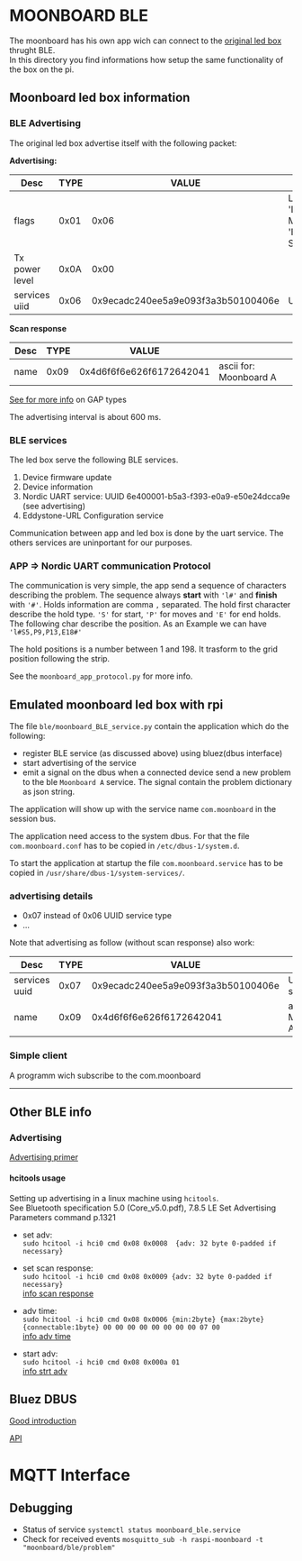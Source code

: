 # MOONBOARD BLE

The  moonboard has his own app wich can connect to the [original led box](https://moonclimbing.com/moonboard-led-system.html) thrught BLE.  
In this directory you find informations how setup the same functionality of the box on the pi.

## Moonboard led box information

### BLE Advertising

The original led box advertise itself with the following packet: 

**Advertising:**

|Desc|TYPE|VALUE| |
|--|--|--|--| 
|flags|0x01|0x06| LE General 'Discoverable Mode' and 'BR/EDR Not Supported'
|Tx power level|0x0A|0x00|
|services uiid |0x06|0x9ecadc240ee5a9e093f3a3b50100406e| UART service 

**Scan response**

|Desc|TYPE|VALUE||
|--|--|--|--|
|name|0x09|0x4d6f6f6e626f6172642041|    ascii for: Moonboard A

[See for more info](https://www.bluetooth.com/specifications/assigned-numbers/Generic-Access-Profile/) on GAP types

The advertising interval is about 600 ms.

### BLE services 

The  led box serve the following  BLE services.

1. Device firmware update
2. Device information
3. Nordic UART service: UUID 6e400001-b5a3-f393-e0a9-e50e24dcca9e (see advertising)
4. Eddystone-URL Configuration service 

Communication between app and led box is done by the uart service. The others services are uninportant for our purposes.

### APP => Nordic UART  communication Protocol

The communication is very simple, the app send a sequence of characters describing the problem. The sequence always **start** with `'l#'` and **finish** with `'#'`. Holds information are comma `,` separated. The hold first character describe the hold type. `'S'` for start, `'P'` for moves and `'E'` for end holds. The following char describe the position.
As an Example we can have `'l#S5,P9,P13,E18#'`

The hold positions is a number between 1 and 198. It trasform to the grid position following the strip.  

See the `moonboard_app_protocol.py` for more info.


## Emulated moonboard led box with rpi

The file `ble/moonboard_BLE_service.py` contain the application which do the following:

- register BLE service (as discussed above) using bluez(dbus interface)
- start advertising of the service
- emit a signal on the dbus when a connected device send a new problem to the ble  `Moonboard A` service. The signal contain the problem dictionary as json string.  

The application will show up with the service name `com.moonboard` in the session bus.

The application need access to the system dbus. For that the file `com.moonboard.conf` has to be copied in `/etc/dbus-1/system.d`.  

To start the application at startup the file  `com.moonboard.service` has to be copied in `/usr/share/dbus-1/system-services/`.  

### advertising details

 - 0x07 instead of 0x06 UUID service type
 - ... 

Note that advertising as follow (without scan response) also work:

|Desc|TYPE|VALUE||
|--|--|--|--| 
|services uuid |0x07|0x9ecadc240ee5a9e093f3a3b50100406e| UART service 
|name|0x09|0x4d6f6f6e626f6172642041|    ascii for: Moonboard A

### Simple client

A programm wich subscribe to the com.moonboard

*************
## Other BLE info

### Advertising

[Advertising primer](https://www.argenox.com/a-ble-advertising-primer/)

#### hcitools usage

Setting up advertising in a linux machine  using `hcitools`.  
See Bluetooth specification 5.0 (Core_v5.0.pdf), 7.8.5 LE Set Advertising Parameters command p.1321
- set adv:  
  `sudo hcitool -i hci0 cmd 0x08 0x0008  {adv: 32 byte 0-padded if necessary}`

- set scan response:  
  `sudo hcitool -i hci0 cmd 0x08 0x0009 {adv: 32 byte 0-padded if necessary}`  
  [info scan response](https://stackoverflow.com/questions/46431843/linux-bluez-custom-manufacturing-scan-response-data)

- adv time:    
  `sudo hcitool -i hci0 cmd 0x08 0x0006 {min:2byte} {max:2byte} {connectable:1byte} 00 00 00 00 00 00 00 00 07 00`  
  [info adv time](https://stackoverflow.com/questions/21124993/is-there-a-way-to-increase-ble-advertisement-frequency-in-bluez)

- start adv:  
  `sudo hcitool -i hci0 cmd 0x08 0x000a 01`  
  [info strt adv](https://stackoverflow.com/questions/16151360/use-bluez-stack-as-a-peripheral-advertiser)  

## Bluez DBUS 
[Good introduction](http://smartspacestuff.blogspot.com/2016/02/i-got-figurin-out-dbus-bluez.html)

[API](https://git.kernel.org/pub/scm/bluetooth/bluez.git/tree/doc)


# MQTT Interface
## Debugging
+ Status of service `systemctl status moonboard_ble.service`
+ Check for received events `mosquitto_sub -h raspi-moonboard -t "moonboard/ble/problem"`